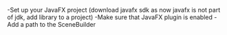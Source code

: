 -Set up your JavaFX project (download javafx sdk as now javafx is not part of jdk, add library to a project)
-Make sure that JavaFX plugin is enabled
-Add a path to the SceneBuilder